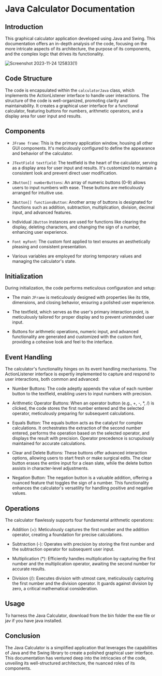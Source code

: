 # Java Calculator Documentation

## Introduction

This graphical calculator application developed using Java and Swing. This documentation offers an in-depth analysis of the code, focusing on the more intricate aspects of its architecture, the purpose of its components, and the complex logic that drives its functionality.

![Screenshot 2023-11-24 125833(1)](https://github.com/mykhaylo-zhovkevych/Calculator/assets/148889468/65ef53d8-a886-4982-a3cf-d2ce1ff92f06)


## Code Structure

The code is encapsulated within the `calculatorJava` class, which implements the ActionListener interface to handle user interactions. The structure of the code is well-organized, promoting clarity and maintainability. It creates a graphical user interface for a functional calculator, featuring buttons for numbers, arithmetic operators, and a display area for user input and results.

## Components

- `JFrame frame`: This is the primary application window, housing all other GUI components. It's meticulously configured to define the appearance and behavior of the calculator.

- `JTextField textfield`: The textfield is the heart of the calculator, serving as a display area for user input and results. It's customized to maintain a consistent look and prevent direct user modification.

- `JButton[] numberButtons`: An array of numeric buttons (0-9) allows users to input numbers with ease. These buttons are meticulously arranged for intuitive use.

- `JButton[] functionsButton`: Another array of buttons is designated for functions such as addition, subtraction, multiplication, division, decimal input, and advanced features.

- Individual `JButton` instances are used for functions like clearing the display, deleting characters, and changing the sign of a number, enhancing user experience.

- `Font myFont`: The custom font applied to text ensures an aesthetically pleasing and consistent presentation.

- Various variables are employed for storing temporary values and managing the calculator's state.

## Initialization

During initialization, the code performs meticulous configuration and setup:

- The main `JFrame` is meticulously designed with properties like its title, dimensions, and closing behavior, ensuring a polished user experience.

- The textfield, which serves as the user's primary interaction point, is meticulously tailored for proper display and to prevent unintended user input.

- Buttons for arithmetic operations, numeric input, and advanced functionality are generated and customized with the custom font, providing a cohesive look and feel to the interface.

## Event Handling

The calculator's functionality hinges on its event handling mechanisms. The ActionListener interface is expertly implemented to capture and respond to user interactions, both common and advanced:

- Number Buttons: The code adeptly appends the value of each number button to the textfield, enabling users to input numbers with precision.

- Arithmetic Operator Buttons: When an operator button (e.g., +, -, *, /) is clicked, the code stores the first number entered and the selected operator, meticulously preparing for subsequent calculations.

- Equals Button: The equals button acts as the catalyst for complex calculations. It orchestrates the extraction of the second number entered, performs the operation based on the selected operator, and displays the result with precision. Operator precedence is scrupulously maintained for accurate calculations.

- Clear and Delete Buttons: These buttons offer advanced interaction options, allowing users to start fresh or make surgical edits. The clear button erases the entire input for a clean slate, while the delete button assists in character-level adjustments.

- Negation Button: The negation button is a valuable addition, offering a nuanced feature that toggles the sign of a number. This functionality enhances the calculator's versatility for handling positive and negative values.

## Operations

The calculator flawlessly supports four fundamental arithmetic operations:

- Addition (+): Meticulously captures the first number and the addition operator, creating a foundation for precise calculations.

- Subtraction (-): Operates with precision by storing the first number and the subtraction operator for subsequent user input.

- Multiplication (*): Efficiently handles multiplication by capturing the first number and the multiplication operator, awaiting the second number for accurate results.

- Division (/): Executes division with utmost care, meticulously capturing the first number and the division operator. It guards against division by zero, a critical mathematical consideration.

## Usage

To harness the Java Calculator, download from the bin folder the exe file or jav if you have java installed.

## Conclusion

The Java Calculator is a simplified application that leverages the capabilities of Java and the Swing library to create a polished graphical user interface. This documentation has ventured deep into the intricacies of the code, unveiling its well-structured architecture, the nuanced roles of its components.
